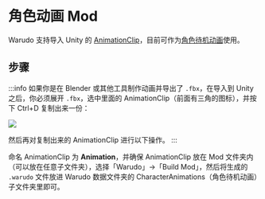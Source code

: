 # 角色动画 Mod

Warudo 支持导入 Unity 的 [AnimationClip](https://docs.unity3d.com/ScriptReference/AnimationClip.html)，目前可作为[角色待机动画](https://tira.gitbook.io/warudo/assets/character)使用。

## 步骤

:::info
如果你是在 Blender 或其他工具制作动画并导出了 `.fbx`，在导入到 Unity 之后，你必须展开 `.fbx`，选中里面的 AnimationClip（前面有三角的图标），并按下 Ctrl+D 复制出来一份：

![](/doc-img/en-character-animation-mod-1.webp)

然后再对复制出来的 AnimationClip 进行以下操作。
:::

命名 AnimationClip 为 **Animation**，并确保 AnimationClip 放在 Mod 文件夹内（可以放在任意子文件夹），选择「Warudo」->「Build Mod」，然后将生成的 `.warudo` 文件放进 Warudo 数据文件夹的 CharacterAnimations（角色待机动画）子文件夹里即可。
